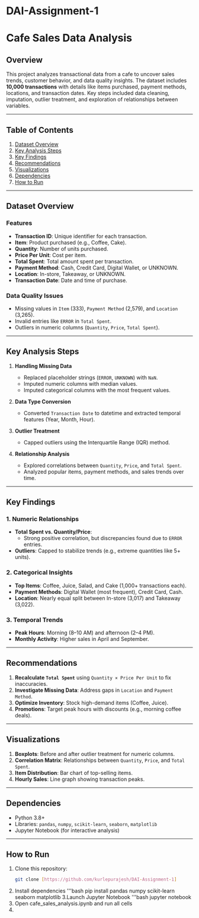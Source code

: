# DAI-Assignment-1
# Cafe Sales Data Analysis

## Overview
This project analyzes transactional data from a cafe to uncover sales trends, customer behavior, and data quality insights. The dataset includes **10,000 transactions** with details like items purchased, payment methods, locations, and transaction dates. Key steps included data cleaning, imputation, outlier treatment, and exploration of relationships between variables.

---

## Table of Contents
1. [Dataset Overview](#dataset-overview)
2. [Key Analysis Steps](#key-analysis-steps)
3. [Key Findings](#key-findings)
4. [Recommendations](#recommendations)
5. [Visualizations](#visualizations)
6. [Dependencies](#dependencies)
7. [How to Run](#how-to-run)

---

## Dataset Overview
### Features
- **Transaction ID**: Unique identifier for each transaction.
- **Item**: Product purchased (e.g., Coffee, Cake).
- **Quantity**: Number of units purchased.
- **Price Per Unit**: Cost per item.
- **Total Spent**: Total amount spent per transaction.
- **Payment Method**: Cash, Credit Card, Digital Wallet, or UNKNOWN.
- **Location**: In-store, Takeaway, or UNKNOWN.
- **Transaction Date**: Date and time of purchase.

### Data Quality Issues
- Missing values in `Item` (333), `Payment Method` (2,579), and `Location` (3,265).
- Invalid entries like `ERROR` in `Total Spent`.
- Outliers in numeric columns (`Quantity`, `Price`, `Total Spent`).

---

## Key Analysis Steps
1. **Handling Missing Data**  
   - Replaced placeholder strings (`ERROR`, `UNKNOWN`) with `NaN`.
   - Imputed numeric columns with median values.
   - Imputed categorical columns with the most frequent values.

2. **Data Type Conversion**  
   - Converted `Transaction Date` to datetime and extracted temporal features (Year, Month, Hour).

3. **Outlier Treatment**  
   - Capped outliers using the Interquartile Range (IQR) method.

4. **Relationship Analysis**  
   - Explored correlations between `Quantity`, `Price`, and `Total Spent`.
   - Analyzed popular items, payment methods, and sales trends over time.

---

## Key Findings
### 1. Numeric Relationships
- **Total Spent vs. Quantity/Price**:  
  - Strong positive correlation, but discrepancies found due to `ERROR` entries.  
- **Outliers**: Capped to stabilize trends (e.g., extreme quantities like 5+ units).

### 2. Categorical Insights
- **Top Items**: Coffee, Juice, Salad, and Cake (1,000+ transactions each).  
- **Payment Methods**: Digital Wallet (most frequent), Credit Card, Cash.  
- **Location**: Nearly equal split between In-store (3,017) and Takeaway (3,022).

### 3. Temporal Trends
- **Peak Hours**: Morning (8–10 AM) and afternoon (2–4 PM).  
- **Monthly Activity**: Higher sales in April and September.

---

## Recommendations
1. **Recalculate `Total Spent`** using `Quantity × Price Per Unit` to fix inaccuracies.  
2. **Investigate Missing Data**: Address gaps in `Location` and `Payment Method`.  
3. **Optimize Inventory**: Stock high-demand items (Coffee, Juice).  
4. **Promotions**: Target peak hours with discounts (e.g., morning coffee deals).  

---

## Visualizations
1. **Boxplots**: Before and after outlier treatment for numeric columns.  
2. **Correlation Matrix**: Relationships between `Quantity`, `Price`, and `Total Spent`.  
3. **Item Distribution**: Bar chart of top-selling items.  
4. **Hourly Sales**: Line graph showing transaction peaks.  

---

## Dependencies
- Python 3.8+
- Libraries: `pandas`, `numpy`, `scikit-learn`, `seaborn`, `matplotlib`  
- Jupyter Notebook (for interactive analysis)

---

## How to Run
1. Clone this repository:  
   ```bash
   git clone [https://github.com/kurlepurajesh/DAI-Assignment-1]
2. Install dependencies
   '''bash
   pip install pandas numpy scikit-learn seaborn matplotlib
3.Launch Jupyter Notebook
   '''bash
   jupyter notebook
4. Open cafe_sales_analysis.ipynb and run all cells
5. 
